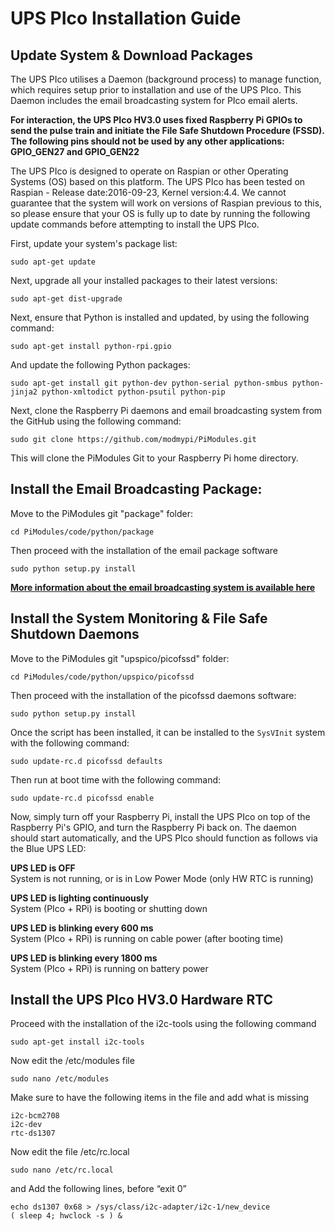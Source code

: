 # UPS PIco Installation Guide

## Update System & Download Packages

The UPS PIco utilises a Daemon (background process) to manage function, which requires setup prior to installation and use of the UPS PIco. This Daemon includes the email broadcasting system for PIco email alerts.

**For interaction, the UPS PIco HV3.0 uses fixed Raspberry Pi GPIOs to send the pulse train and initiate the File Safe Shutdown Procedure (FSSD). The following pins should not be used by any other applications:**
**GPIO_GEN27 and GPIO_GEN22**

The UPS PIco is designed to operate on Raspian or other Operating Systems (OS) based on this platform. The UPS PIco has been tested on Raspian - Release date:2016-09-23, Kernel version:4.4. We cannot guarantee that the system will work on versions of Raspian previous to this, so please ensure that your OS is fully up to date by running the following update commands before attempting to install the UPS PIco.

First, update your system's package list:

    sudo apt-get update

Next, upgrade all your installed packages to their latest versions:

    sudo apt-get dist-upgrade

Next, ensure that Python is installed and updated, by using the following command:

    sudo apt-get install python-rpi.gpio

And update the following Python packages:

    sudo apt-get install git python-dev python-serial python-smbus python-jinja2 python-xmltodict python-psutil python-pip

Next, clone the Raspberry Pi daemons and email broadcasting system from the GitHub using the following command:

    sudo git clone https://github.com/modmypi/PiModules.git

This will clone the PiModules Git to your Raspberry Pi home directory.

## Install the Email Broadcasting Package:

Move to the PiModules git "package" folder:

    cd PiModules/code/python/package

Then proceed with the installation of the email package software

    sudo python setup.py install

**[More information about the email broadcasting system is available here](https://github.com/modmypi/PiModules)**

## Install the System Monitoring & File Safe Shutdown Daemons

Move to the PiModules git "upspico/picofssd" folder:

    cd PiModules/code/python/upspico/picofssd

Then proceed with the installation of the picofssd daemons software:

    sudo python setup.py install

Once the script has been installed, it can be installed to the `SysVInit` system with the following command:

    sudo update-rc.d picofssd defaults

Then run at boot time with the following command:

    sudo update-rc.d picofssd enable

Now, simply turn off your Raspberry Pi, install the UPS PIco on top of the Raspberry Pi's GPIO, and turn the Raspberry Pi back on. The daemon should start automatically, and the UPS PIco should function as follows via the Blue UPS LED:

**UPS LED is OFF**  
System is not running, or is in Low Power Mode (only HW RTC is running)

**UPS LED is lighting continuously**  
System (PIco + RPi) is booting or shutting down

**UPS LED is blinking every 600 ms**  
System (PIco + RPi)  is running on cable power (after booting time)

**UPS LED is blinking every 1800 ms**  
System (PIco + RPi)  is running on battery power

## Install the UPS PIco HV3.0 Hardware RTC

Proceed with the installation of the i2c-tools using the following command

    sudo apt-get install i2c-tools

Now edit the /etc/modules file 

    sudo nano /etc/modules

Make sure to have the following items in the file and add what is missing 

    i2c-bcm2708
    i2c-dev
    rtc-ds1307

Now edit the file /etc/rc.local 

    sudo nano /etc/rc.local

and Add the following lines, before “exit 0” 

    echo ds1307 0x68 > /sys/class/i2c-adapter/i2c-1/new_device
    ( sleep 4; hwclock -s ) &
 
